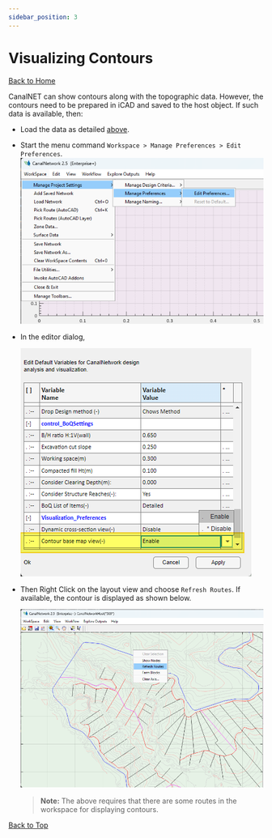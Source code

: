 ```yaml
---
sidebar_position: 3
---
```


# Visualizing Contours
[Back to Home](../index.md)

CanalNET can show contours along with the topographic data. However, the contours need to be prepared in iCAD and saved to the host object. If such data is available, then:

- Load the data as detailed [above](#loading-surface-data).

- Start the menu command `Workspace > Manage Preferences > Edit Preferences`.
   ![](Images/Image%20064.png)


- In the editor dialog, 

   ![](Images/Image%20065.png)


- Then Right Click on the layout view and choose `Refresh Routes`. If available, the contour is displayed as shown below.

   ![](Images/Image%20066.png)

   >**Note:** The above requires that there are some routes in the workspace for displaying contours.

[Back to Top](#)